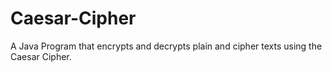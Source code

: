 # Caesar-Cipher
A Java Program that encrypts and decrypts plain and cipher texts using the Caesar Cipher.

